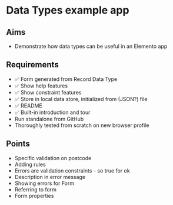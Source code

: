 Data Types example app
======================

Aims
----

- Demonstrate how data types can be useful in an Elemento app

Requirements
------------

- ✅ Form generated from Record Data Type
- ✅ Show help features
- ✅ Show constraint features
- ✅ Store in local data store, initialized from (JSON?) file
- ✅ README
- ✅ Built-in introduction and tour
- Run standalone from GitHub
- Thoroughly tested from scratch on new browser profile


Points
------

- Specific validation on postcode
- Adding rules
- Errors are validation constraints - so true for ok
- Description in error message
- Showing errors for Form
- Referring to form
- Form properties